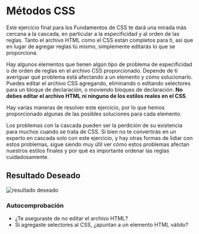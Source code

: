# Métodos CSS

Este ejercicio final para los Fundamentos de CSS te dará una mirada más cercana a la cascada, en particular a la especificidad y al orden de las reglas. Tanto el archivo HTML como el CSS están completos para ti, así que en lugar de agregar reglas tú mismo, simplemente editarás lo que se proporciona.

Hay algunos elementos que tienen algún tipo de problema de especificidad o de orden de reglas en el archivo CSS proporcionado. Depende de ti averiguar qué problema está afectando a un elemento y cómo solucionarlo. Puedes editar el archivo CSS agregando, eliminando o editando selectores para un bloque de declaración, o moviendo bloques de declaración. **No debes editar el archivo HTML ni ninguno de los estilos reales en el CSS**.

Hay varias maneras de resolver este ejercicio, por lo que hemos proporcionado algunas de las posibles soluciones para cada elemento.

Los problemas con la cascada pueden ser la perdición de su existencia para muchos cuando se trata de CSS. Si bien no te convertirás en un experto en cascada solo con este ejercicio, y hay otras formas de lidiar con estos problemas, sigue siendo muy útil ver cómo estos problemas afectan nuestros estilos finales y por qué es importante ordenar las reglas cuidadosamente.

## Resultado Deseado

![resultado deseado](./desired-outcome.png)

### Autocomprobación

- ¿Te aseguraste de no editar el archivo HTML?
- Si agregaste selectores al CSS, ¿apuntan a un elemento HTML válido?
